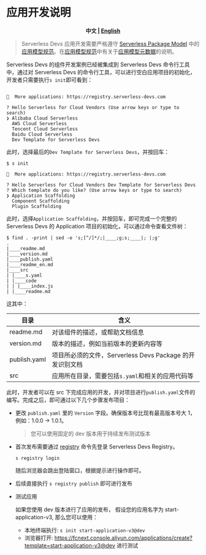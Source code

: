 # 应用开发说明

<p align="center"><b> 中文 | <a href="./readme_en.md"> English </a>  </b></p>

> Serverless Devs 应用开发需要严格遵守 [Serverless Package Model](../../spec/zh/0.0.2/serverless_package_model/readme.md) 中的 [应用模型规范](../../spec/zh/0.0.2/serverless_package_model/3.package_model.md#应用模型规范)。在[应用模型规范](../../spec/zh/0.0.2/serverless_package_model/3.package_model.md#应用模型规范)中有关于[应用模型元数据](../../spec/zh/0.0.2/serverless_package_model/3.package_model.md#应用模型元数据)的说明。

Serverless Devs 的组件开发案例已经被集成到 Serverless Devs 命令行工具中，通过对 Serverless Devs 的命令行工具，可以进行空白应用项目的初始化，开发者只需要执行`s init`即可看到：

```shell script

🚀  More applications: https://registry.serverless-devs.com

? Hello Serverless for Cloud Vendors (Use arrow keys or type to search)
❯ Alibaba Cloud Serverless
  AWS Cloud Serverless
  Tencent Cloud Serverless
  Baidu Cloud Serverless
  Dev Template for Serverless Devs
```

此时，选择最后的`Dev Template for Serverless Devs`，并按回车：

```shell script
$ s init

🚀  More applications: https://registry.serverless-devs.com

? Hello Serverless for Cloud Vendors Dev Template for Serverless Devs
? Which template do you like? (Use arrow keys or type to search)
❯ Application Scaffolding
  Component Scaffolding
  Plugin Scaffolding
```

此时，选择`Application Scaffolding`，并按回车，即可完成一个完整的 Serverless Devs 的 Application 项目的初始化，可以通过命令查看文件树：

```shell script
$ find . -print | sed -e 's;[^/]*/;|____;g;s;____|; |;g'
.
|____readme.md
|____version.md
|____publish.yaml
|____readme_en.md
|____src
| |____s.yaml
| |____code
| | |____index.js
| |____readme.md
```

这其中：

| 目录         | 含义                                                     |
| ------------ | -------------------------------------------------------- |
| readme.md    | 对该组件的描述，或帮助文档信息                           |
| version.md   | 版本的描述，例如当前版本的更新内容等                     |
| publish.yaml | 项目所必须的文件，Serverless Devs Package 的开发识别文档 |
| src          | 应用所在目录，需要包括`s.yaml`和相关的应用代码等         |

此时，开发者可以在 src 下完成应用的开发，并对项目进行`publish.yaml`文件的编写。完成之后，即可通过以下几个步骤发布项目：

- 更改 `publish.yaml` 里的 `Version` 字段。确保版本号比现有最高版本号大 1，例如：1.0.0 -> 1.0.1。

  > 您可以使用固定的 dev 版本用于持续发布测试版本

- 首次发布需要通过 [registry](https://docs.serverless-devs.com/serverless-devs/command/registry) 命令先登录 Serverless Devs Registry。

  ```shell script
  s registry login
  ```

  随后浏览器会跳出登陆窗口，根据提示进行操作即可。

- 后续直接执行 `s registry publish` 即可进行发布

- 测试应用

  如果您使用 dev 版本进行了应用的发布， 假设您的应用名字为 start-application-v3, 那么您可以使用：

  - 本地终端执行: `s init start-application-v3@dev`
  - 浏览器打开: https://fcnext.console.aliyun.com/applications/create?template=start-application-v3@dev 进行测试
